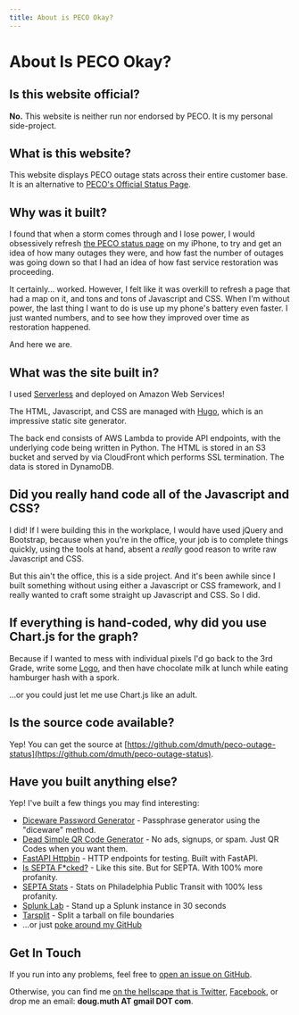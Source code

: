 ```yaml
---
title: About is PECO Okay?
---
```


# About Is PECO Okay?

## Is this website official?

**No.**  This website is neither run nor endorsed by PECO.  It is my personal side-project.


## What is this website?

This website displays PECO outage stats across their entire customer base.
It is an alternative to [PECO's Official Status Page](https://www.peco.com/outages/experiencing-an-outage/outage-map). 


## Why was it built?

I found that when a storm comes through and I lose power, I would obsessively refresh [the
PECO status page](https://www.peco.com/outages/experiencing-an-outage/outage-map) on my iPhone, 
to try and get an idea of how many outages they were, and 
how fast the number of outages was going down so that I had an idea of how fast service 
restoration was proceeding.

It certainly... worked.  However, I felt like it was overkill to refresh a page that had a map
on it, and tons and tons of Javascript and CSS.  When I'm without power, the last thing I want to
do is use up my phone's battery even faster.  I just wanted numbers, and to see how they improved 
over time as restoration happened.

And here we are.


## What was the site built in?

I used [Serverless](https://www.serverless.com/) and deployed on Amazon Web Services!

The HTML, Javascript, and CSS are managed with [Hugo](https://gohugo.io/), which is an impressive
static site generator.

The back end consists of AWS Lambda to provide API endpoints, with the underlying code being
written in Python.  The HTML is stored in an S3 bucket and served by via CloudFront which performs
SSL termination.  The data is stored in DynamoDB.


## Did you really hand code all of the Javascript and CSS?

I did!  If I were building this in the workplace, I would have used jQuery and Bootstrap, because
when you're in the office, your job is to complete things quickly, using the tools at hand,
absent a _really_ good reason to write raw Javascript and CSS.

But this ain't the office, this is a side project.  And it's been awhile since I built something
without using either a Javascript or CSS framework, and I really wanted to craft some straight up
Javascript and CSS.  So I did.


## If everything is hand-coded, why did you use Chart.js for the graph?

Because if I wanted to mess with individual pixels I'd go back to the 3rd Grade, write some 
[Logo](https://en.wikipedia.org/wiki/Logo_(programming_language)), and then have chocolate milk 
at lunch while eating hamburger hash with a spork.

...or you could just let me use Chart.js like an adult.


## Is the source code available?

Yep!  You can get the source at [https://github.com/dmuth/peco-outage-status](https://github.com/dmuth/peco-outage-status).


## Have you built anything else?

Yep!  I've built a few things you may find interesting:

- [Diceware Password Generator](https://diceware.dmuth.org/) - Passphrase generator using the "diceware" method.
- [Dead Simple QR Code Generator](https://httpbin.dmuth.org/qrcode/) - No ads, signups, or spam. Just QR Codes when you want them.
- [FastAPI Httpbin](https://httpbin.dmuth.org/) - HTTP endpoints for testing.  Built with FastAPI.
- [Is SEPTA F\*cked?](https://www.isseptafucked.com/) - Like this site.  But for SEPTA. With 100% more profanity.
- [SEPTA Stats](https://septastats.com/) - Stats on Philadelphia Public Transit with 100% less profanity.
- [Splunk Lab](https://github.com/dmuth/splunk-lab) - Stand up a Splunk instance in 30 seconds
- [Tarsplit](https://github.com/dmuth/tarsplit) - Split a tarball on file boundaries
- ...or just [poke around my GitHub](https://github.com/dmuth)


## Get In Touch

If you run into any problems, feel free to [open an issue on GitHub](https://github.com/dmuth/fastapi-httpbin/issues).

Otherwise, you can find me [on the hellscape that is Twitter](https://twitter.com/dmuth),
[Facebook](https://facebook.com/dmuth), 
or drop me an email: **doug.muth AT gmail DOT com**.


